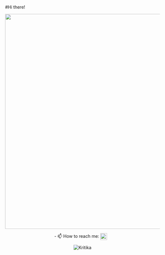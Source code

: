 
#Hi there!

<p align="center">
<img src="https://app.animaker.com/video?e=MK5KA229RKGHD6HD" width="700" />
</p>








<p align="center">
- 📫 How to reach me:  <a href="https://www.linkedin.com/in/kritikasagar/"><img align="center" src="https://cdn.jsdelivr.net/npm/simple-icons@v3/icons/linkedin.svg" width="22" /></a>
&nbsp;&nbsp;
 <p align="center">
 <img src="https://komarev.com/ghpvc/?username=Kritika37" alt="Kritika" />
</p>

</p>



